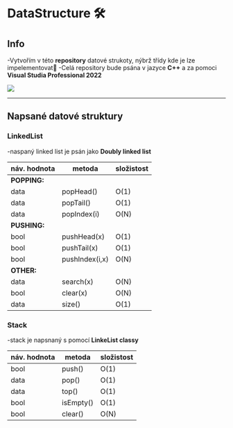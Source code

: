 # DataStructure 🛠️

## Info

-Vytvořím v této **repository** datové strukoty, nýbrž třídy kde je lze impelementovat🔑
-Celá repository bude psána v jazyce **C++** a za pomoci **Visual Studia Professional 2022**

[![](https://upload.wikimedia.org/wikipedia/commons/1/18/ISO_C++_Logo.svg)](https://en.wikipedia.org/wiki/C++)

---

## Napsané datové struktury

### LinkedList

-naspaný linked list je psán jako **Doubly linked list**

|náv. hodnota|metoda|složistost
|-|-|-|
|**POPPING:**
|data|popHead()     |O(1)|
|data|popTail()     |O(1)|
|data|popIndex(i)   |O(N)|
|**PUSHING:**
|bool|pushHead(x)   |O(1)|
|bool|pushTail(x)   |O(1)|
|bool|pushIndex(i,x)|O(N)|
|**OTHER:**
|data|search(x)     |O(N)|
|bool|clear(x)      |O(N)|
|data|size()        |O(1)|

### Stack

-stack je napsnaný s pomocí **LinkeList classy**

|náv. hodnota|metoda|složistost
|-|-|-|
|bool|push()|O(1)|
|data|pop()|O(1)|
|data|top()|O(1)|
|bool|isEmpty()|O(1)|
|bool|clear()|O(N)|
